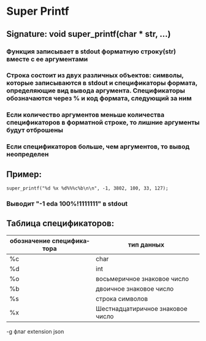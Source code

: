 # Super Printf
## Signature: void super_printf(char * str, ...)
### Функция записывает в stdout форматную строку(str) вместе с ее аргументами
### Строка состоит из двух различных объектов: символы, которые записываются в stdout и спецификаторы формата, определяющие вид вывода аргумента. Спецификаторы обозначаются через % и код формата, следующий за ним
### Если количество аргументов меньше количества спецификаторов в форматной строке, то лишние аргументы будут отброшены
### Если спецификаторов больше, чем аргументов, то вывод неопределен
## Пример:
`super_printf("%d %x %d%%%c%b\n\n", -1, 3802, 100, 33, 127);`
### Выводит "-1 eda 100%!1111111" в stdout
## Таблица спецификаторов:

| обозначение специфика­тора  | тип данных                       |
|----------------------------|----------------------------------|
| %с                         | char                             |
| %d                         | int                              |
| %o                         | восьмеричное знаковое число      |
| %b                         | двоичное знаковое число          |
| %s                         | строка символов                  |
| %x                         | Шестнадцатиричное знаковое число |




-g флаг
extension
json
